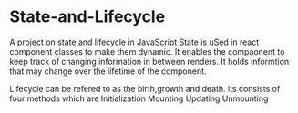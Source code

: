 # State-and-Lifecycle
A project on state and lifecycle in JavaScript
State is uSed in react component classes to make them dynamic.
It enables the compaonent to keep track of changing information in between renders.
It holds informtion that may change over the lifetime of the component.

Lifecycle can be refered to as the birth,growth and death.
its consists of four methods which are
Initialization
Mounting
Updating
Unmounting
